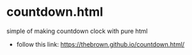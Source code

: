 # countdown.html
simple of making countdown clock with pure html
- follow this link: https://thebrown.github.io/countdown.html/
